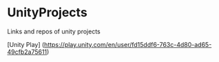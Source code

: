 # UnityProjects
Links and repos of unity projects

[Unity Play] (https://play.unity.com/en/user/fd15ddf6-763c-4d80-ad65-49cfb2a75611)



